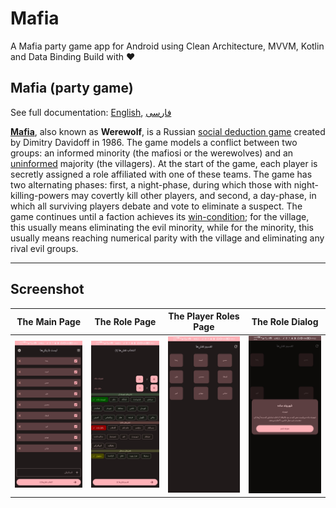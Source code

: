 # Mafia

A Mafia party game app for Android using Clean Architecture, MVVM, Kotlin and Data Binding Build with ❤️

## Mafia (party game)

See full documentation: [English](./docs/mafia-en.md), [فارسی](./docs/mafia-fa.md)

**[Mafia](https://en.wikipedia.org/wiki/Mafia_(party_game))**, also known as **Werewolf**, is a Russian [social deduction game](https://en.wikipedia.org/wiki/Social_deduction_game) created by Dimitry Davidoff in 1986. The game models a conflict between two groups: an informed minority (the mafiosi or the werewolves) and an [uninformed](https://en.wikipedia.org/wiki/Information_asymmetry) majority (the villagers). At the start of the game, each player is secretly assigned a role affiliated with one of these teams. The game has two alternating phases: first, a night-phase, during which those with night-killing-powers may covertly kill other players, and second, a day-phase, in which all surviving players debate and vote to eliminate a suspect. The game continues until a faction achieves its [win-condition](https://en.wikipedia.org/wiki/Win_condition); for the village, this usually means eliminating the evil minority, while for the minority, this usually means reaching numerical parity with the village and eliminating any rival evil groups.

---

## Screenshot

The Main Page | The Role Page | The Player Roles Page | The Role Dialog
--- | --- | --- | ---
![main-page](./screenshots/Screenshot1.jpg) | ![role-page](./screenshots/Screenshot2.jpg) | ![player-role-page](./screenshots/Screenshot3.jpg) | ![role-dialog](./screenshots/Screenshot4.jpg)
